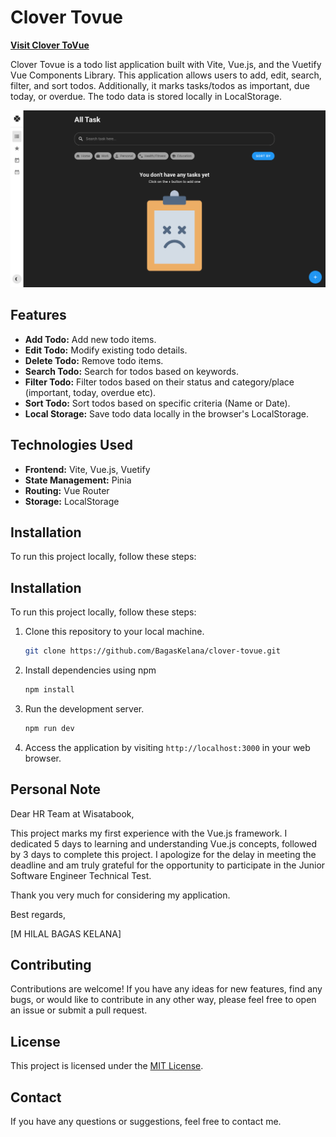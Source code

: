  # Clover Tovue

**[Visit Clover ToVue](https://clover-tovue.vercel.app/)**

Clover Tovue is a todo list application built with Vite, Vue.js, and the Vuetify Vue Components Library. This application allows users to add, edit, search, filter, and sort todos. Additionally, it marks tasks/todos as important, due today, or overdue. The todo data is stored locally in LocalStorage.

![Clover ToVue Screenshot](https://github.com/BagasKelana/clover-tovue/blob/main/public/clover-tovue.png)

## Features

- **Add Todo:** Add new todo items.
- **Edit Todo:** Modify existing todo details.
- **Delete Todo:** Remove todo items.
- **Search Todo:** Search for todos based on keywords.
- **Filter Todo:** Filter todos based on their status and category/place (important, today, overdue etc).
- **Sort Todo:** Sort todos based on specific criteria (Name or Date).
- **Local Storage:** Save todo data locally in the browser's LocalStorage.

## Technologies Used

- **Frontend:** Vite, Vue.js, Vuetify
- **State Management:** Pinia 
- **Routing:** Vue Router
- **Storage:** LocalStorage 

## Installation

To run this project locally, follow these steps:

## Installation

To run this project locally, follow these steps:

1. Clone this repository to your local machine.
    ```bash
    git clone https://github.com/BagasKelana/clover-tovue.git
    ```
    
2. Install dependencies using npm

   ```bash
   npm install
   ```


3. Run the development server.
    ```bash
    npm run dev
    ```

4. Access the application by visiting `http://localhost:3000` in your web browser.


## Personal Note

Dear HR Team at Wisatabook,

This project marks my first experience with the Vue.js framework. I dedicated 5 days to learning and understanding Vue.js concepts, followed by 3 days to complete this project. I apologize for the delay in meeting the deadline and am truly grateful for the opportunity to participate in the Junior Software Engineer Technical Test.

Thank you very much for considering my application.

Best regards,

[M HILAL BAGAS KELANA]


## Contributing

Contributions are welcome! If you have any ideas for new features, find any bugs, or would like to contribute in any other way, please feel free to open an issue or submit a pull request.

## License

This project is licensed under the [MIT License](LICENSE).

## Contact

If you have any questions or suggestions, feel free to contact me.

